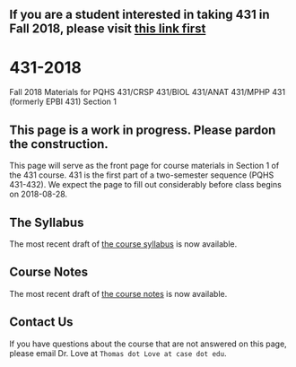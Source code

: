 ## If you are a student interested in taking 431 in Fall 2018, please visit [this link first](https://github.com/THOMASELOVE/431-2018/blob/master/interest.md)

# 431-2018

Fall 2018 Materials for PQHS 431/CRSP 431/BIOL 431/ANAT 431/MPHP 431 (formerly EPBI 431) Section 1

## This page is a work in progress. Please pardon the construction.

This page will serve as the front page for course materials in Section 1 of the 431 course. 431 is the first part of a two-semester sequence (PQHS 431-432). We expect the page to fill out considerably before class begins on 2018-08-28.

## The Syllabus

The most recent draft of [the course syllabus](https://thomaselove.github.io/2018-431-syllabus/) is now available.

## Course Notes

The most recent draft of [the course notes](https://thomaselove.github.io/2018-431-book/) is now available.

## Contact Us

If you have questions about the course that are not answered on this page, please email Dr. Love at `Thomas dot Love at case dot edu`.

